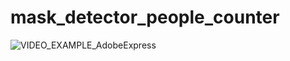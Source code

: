 # mask_detector_people_counter
![VIDEO_EXAMPLE_AdobeExpress](https://user-images.githubusercontent.com/56272769/191807196-da553f51-3003-432f-9f50-27276aae8d1c.gif)
